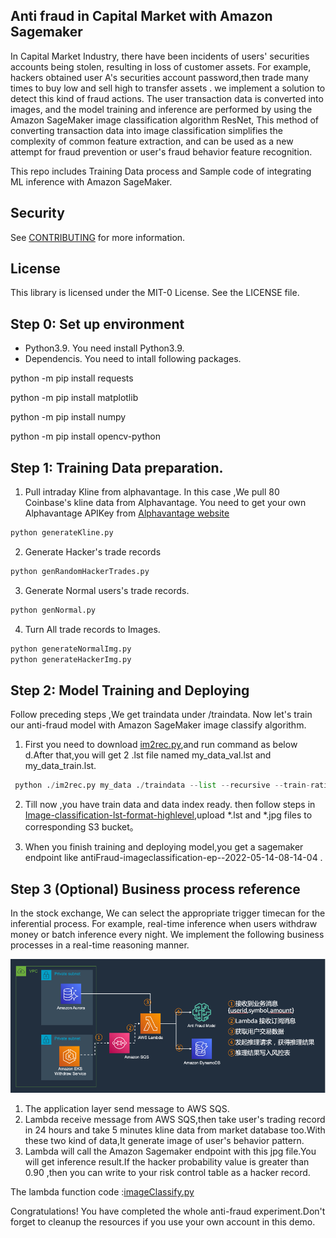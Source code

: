 ## Anti fraud in Capital Market with Amazon Sagemaker
In Capital Market Industry, there have been incidents of users' securities accounts being stolen, resulting in loss of customer assets. For example, hackers obtained user A's securities account password,then trade many times to buy low and sell high to transfer assets . we implement a solution to detect this kind of fraud actions. The user transaction data is converted into images, and the model training and inference are performed by using the Amazon SageMaker image classification algorithm ResNet, This method of converting transaction data into image classification simplifies the complexity of common feature extraction, and can be used as a new attempt for fraud prevention or user's fraud behavior feature recognition.

This repo includes Training Data process and Sample code of integrating ML inference with Amazon SageMaker.


## Security

See [CONTRIBUTING](CONTRIBUTING.md#security-issue-notifications) for more information.

## License

This library is licensed under the MIT-0 License. See the LICENSE file.


## Step 0: Set up environment
* Python3.9. You need install Python3.9.
* Dependencis. You need to intall following packages.

python -m pip install requests

python -m pip install matplotlib

python -m pip install numpy

python -m pip install opencv-python


## Step 1: Training Data preparation.
1. Pull intraday Kline  from alphavantage.
In this case ,We pull 80 Coinbase's kline data from Alphavantage. You need to get your own Alphavantage APIKey from [Alphavantage website](https://www.alphavantage.co/)

``` python
python generateKline.py
```
2. Generate Hacker's trade records

``` python
python genRandomHackerTrades.py
```


3. Generate Normal users's trade records.

``` python
python genNormal.py
```

4. Turn All trade records to Images.

``` python
python generateNormalImg.py
python generateHackerImg.py
```


## Step 2: Model Training and Deploying
Follow preceding steps ,We get traindata under /traindata. Now let's train our anti-fraud model with Amazon SageMaker image classify algorithm.

1. First you need to  download [im2rec.py](https://github.com/apache/incubator-mxnet/blob/master/tools/im2rec.py),and run command as below d.After that,you will get 2 .lst file named my_data_val.lst and my_data_train.lst.

``` python
 python ./im2rec.py my_data ./traindata --list --recursive --train-ratio .75 --exts .jpg
```

2. Till now ,you have train data  and data index ready. then follow steps in [Image-classification-lst-format-highlevel](https://sagemaker-examples.readthedocs.io/en/latest/introduction_to_amazon_algorithms/imageclassification_caltech/Image-classification-lst-format-highlevel.html),upload *.lst and *.jpg files to  corresponding S3 bucket。

3. When you finish training and deploying model,you get a sagemaker endpoint like antiFraud-imageclassification-ep--2022-05-14-08-14-04 .

## Step 3 (Optional) Business process reference
In the stock exchange, We can select the appropriate trigger timecan for the inferential process. For example, real-time inference when users withdraw money or batch inference every night. We implement the following business processes in a real-time reasoning manner.

![](./img/businessProcess.png)

1. The application layer send message to AWS SQS.
2. Lambda receive message from AWS SQS,then take user's trading record in 24 hours and take 5 minutes kline data from market database too.With these two kind of data,It generate image of user's behavior pattern.
3. Lambda will call the Amazon Sagemaker endpoint with this jpg file.You will get inference result.If the hacker probability value is greater than 0.90 ,then you can write to your risk control table as a hacker record.

The lambda function code :[imageClassify.py](./lambda/imageClassify.py)

Congratulations!  You have completed the whole anti-fraud experiment.Don't forget to cleanup the resources if you use your own account in this demo.


